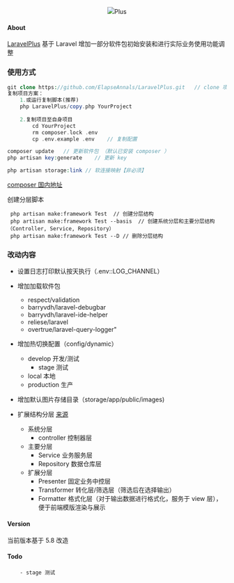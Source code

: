 <p align="center"><img src="https://laravel.com/assets/img/components/logo-laravel.svg"><span align="center">Plus</span> </p>

#### About
[LaravelPlus](https://github.com/ElapseAnnals/LaravelPlus) 基于 Laravel 增加一部分软件包初始安装和进行实际业务使用功能调整

### 使用方式

```php
git clone https://github.com/ElapseAnnals/LaravelPlus.git   // clone 项目
复制项目方案：
    1.或运行复制脚本(推荐)
    php LaravelPlus/copy.php YourProject
    
    2.复制项目至自身项目
        cd YourProject
        rm composer.lock .env
        cp .env.example .env    // 复制配置

composer update   // 更新软件包 （默认已安装 composer ）
php artisan key:generate    // 更新 key

php artisan storage:link // 软连接映射【非必须】
```
[composer 国内地址](https://www.phpcomposer.com/)

创建分层脚本
```
 php artisan make:framework Test  // 创建分层结构
 php artisan make:framework Test --basis  // 创建系统分层和主要分层结构（Controller, Service, Repository）
 php artisan make:framework Test --D // 删除分层结构 
```


### 改动内容
- 设置日志打印默认按天执行（.env::LOG_CHANNEL）
- 增加加载软件包
 
  - respect/validation
  - barryvdh/laravel-debugbar
  - barryvdh/laravel-ide-helper
  - reliese/laravel
  - overtrue/laravel-query-logger"
  
 - 增加热切换配置（config/dynamic）
 
   -  develop 开发/测试
        - stage 测试 
   -  local 本地
   -  production 生产
   
 - 增加默认图片存储目录（storage/app/public/images)
 - 扩展结构分层 [来源](https://learnku.com/articles/19452?order_by=created_at&)
    - 系统分层
        - controller 控制器层
    - 主要分层
        - Service 业务服务层
        - Repository 数据仓库层
    - 扩展分层
        - Presenter 固定业务中控层
        - Transformer 转化层/筛选层（筛选后在选择输出）
        - Formatter 格式化层（对于输出数据进行格式化，服务于 view 层），便于前端模版渲染与展示
          
     
   
  






#### Version
当前版本基于 5.8 改造

#### Todo
        - stage 测试 
   
        
        
